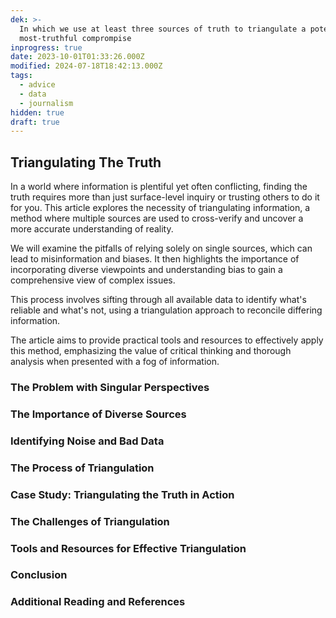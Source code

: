 ```yaml
---
dek: >-
  In which we use at least three sources of truth to triangulate a potential
  most-truthful comprompise
inprogress: true
date: 2023-10-01T01:33:26.000Z
modified: 2024-07-18T18:42:13.000Z
tags:
  - advice
  - data
  - journalism
hidden: true
draft: true
---
```

## Triangulating The Truth

In a world where information is plentiful yet often conflicting, finding the truth requires more than just surface-level inquiry or trusting others to do it for you. This article explores the necessity of triangulating information, a method where multiple sources are used to cross-verify and uncover a more accurate understanding of reality.

We will examine the pitfalls of relying solely on single sources, which can lead to misinformation and biases. It then highlights the importance of incorporating diverse viewpoints and understanding bias to gain a comprehensive view of complex issues.

This process involves sifting through all available data to identify what's reliable and what's not, using a triangulation approach to reconcile differing information.

The article aims to provide practical tools and resources to effectively apply this method, emphasizing the value of critical thinking and thorough analysis when presented with a fog of information.

### The Problem with Singular Perspectives
### The Importance of Diverse Sources
### Identifying Noise and Bad Data
### The Process of Triangulation
### Case Study: Triangulating the Truth in Action
### The Challenges of Triangulation
### Tools and Resources for Effective Triangulation
### Conclusion
### Additional Reading and References
